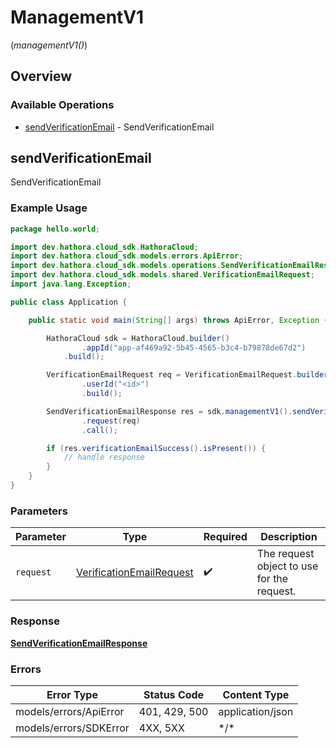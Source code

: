 # ManagementV1
(*managementV1()*)

## Overview

 

### Available Operations

* [sendVerificationEmail](#sendverificationemail) - SendVerificationEmail

## sendVerificationEmail

SendVerificationEmail

### Example Usage

```java
package hello.world;

import dev.hathora.cloud_sdk.HathoraCloud;
import dev.hathora.cloud_sdk.models.errors.ApiError;
import dev.hathora.cloud_sdk.models.operations.SendVerificationEmailResponse;
import dev.hathora.cloud_sdk.models.shared.VerificationEmailRequest;
import java.lang.Exception;

public class Application {

    public static void main(String[] args) throws ApiError, Exception {

        HathoraCloud sdk = HathoraCloud.builder()
                .appId("app-af469a92-5b45-4565-b3c4-b79878de67d2")
            .build();

        VerificationEmailRequest req = VerificationEmailRequest.builder()
                .userId("<id>")
                .build();

        SendVerificationEmailResponse res = sdk.managementV1().sendVerificationEmail()
                .request(req)
                .call();

        if (res.verificationEmailSuccess().isPresent()) {
            // handle response
        }
    }
}
```

### Parameters

| Parameter                                                                   | Type                                                                        | Required                                                                    | Description                                                                 |
| --------------------------------------------------------------------------- | --------------------------------------------------------------------------- | --------------------------------------------------------------------------- | --------------------------------------------------------------------------- |
| `request`                                                                   | [VerificationEmailRequest](../../models/shared/VerificationEmailRequest.md) | :heavy_check_mark:                                                          | The request object to use for the request.                                  |

### Response

**[SendVerificationEmailResponse](../../models/operations/SendVerificationEmailResponse.md)**

### Errors

| Error Type             | Status Code            | Content Type           |
| ---------------------- | ---------------------- | ---------------------- |
| models/errors/ApiError | 401, 429, 500          | application/json       |
| models/errors/SDKError | 4XX, 5XX               | \*/\*                  |